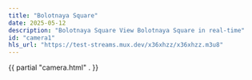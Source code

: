 ```yaml
---
title: "Bolotnaya Square"
date: 2025-05-12
description: "Bolotnaya Square View Bolotnaya Square in real-time"
id: "camera1"
hls_url: "https://test-streams.mux.dev/x36xhzz/x36xhzz.m3u8"
---
```

{{ partial "camera.html" . }}